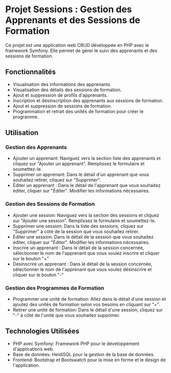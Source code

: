 # Projet Sessions : Gestion des Apprenants et des Sessions de Formation

Ce projet est une application web CRUD développée en PHP avec le framework Symfony. Elle permet de gérer le suivi des apprenants et des sessions de formation.

## Fonctionnalités

- Visualisation des informations des apprenants.
- Visualisation des détails des sessions de formation.
- Ajout et suppression de profils d'apprenants.
- Inscription et désinscription des apprenants aux sessions de formation.
- Ajout et suppression de sessions de formation.
- Programmation et retrait des unités de formation pour créer le programme.

## Utilisation

### Gestion des Apprenants
- Ajouter un apprenant: Naviguez vers la section liste des apprenants et cliquez sur "Ajouter un apprenant". Remplissez le formulaire et soumettez-le.
- Supprimer un apprenant: Dans le détail d'un apprenant que vous souhaitez retirer, cliquez sur "Supprimer".
- Éditer un apprenant : Dans le détail de l'apprenant que vous souhaitez éditer, cliquer sur "Éditer". Modifier les informations nécessaires.

### Gestion des Sessions de Formation
- Ajouter une session: Naviguez vers la section des sessions et cliquez sur "Ajouter une session". Remplissez le formulaire et soumettez-le.
- Supprimer une session: Dans la liste des sessions, cliquez sur "Supprimer" à côté de la session que vous souhaitez retirer. 
- Éditer une session: Dans le détail de la session que vous souhaitez éditer, cliquer sur "Éditer". Modifier les informations nécessaires.
- Inscrire un apprenant : Dans le détail de la session concernée, sélectionner le nom de l'apprenant que vous voulez inscrire et cliquer sur le bouton "+"
- Désinscrire un apprenant : Dans le détail de la session concernée, sélectionner le nom de l'apprenant que vous voulez désinscrire et cliquer sur le bouton "-"

### Gestion des Programmes de Formation
- Programmer une unité de formation: Allez dans le détail d'une session et ajoutez des unités de formation selon vos besoins en cliquant sur "+".
- Retirer une unité de formation: Dans le détail d'une session, cliquez sur "-" à côté de l'unité que vous souhaitez supprimer.


## Technologies Utilisées

- PHP avec Symfony: Framework PHP pour le développement d'applications web.
- Base de données: HeidiSQL pour la gestion de la base de données.
- Frontend: Bootstrap et Bootswatch pour la mise en forme et le design de l'application.
